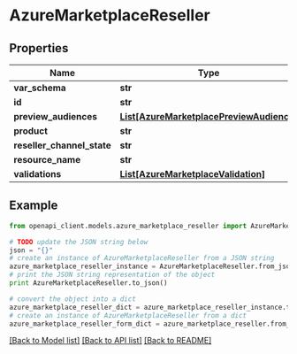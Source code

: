 # AzureMarketplaceReseller


## Properties
Name | Type | Description | Notes
------------ | ------------- | ------------- | -------------
**var_schema** | **str** |  | [optional] 
**id** | **str** |  | [optional] 
**preview_audiences** | [**List[AzureMarketplacePreviewAudience]**](AzureMarketplacePreviewAudience.md) |  | [optional] 
**product** | **str** |  | [optional] 
**reseller_channel_state** | **str** |  | [optional] 
**resource_name** | **str** |  | [optional] 
**validations** | [**List[AzureMarketplaceValidation]**](AzureMarketplaceValidation.md) |  | [optional] 

## Example

```python
from openapi_client.models.azure_marketplace_reseller import AzureMarketplaceReseller

# TODO update the JSON string below
json = "{}"
# create an instance of AzureMarketplaceReseller from a JSON string
azure_marketplace_reseller_instance = AzureMarketplaceReseller.from_json(json)
# print the JSON string representation of the object
print AzureMarketplaceReseller.to_json()

# convert the object into a dict
azure_marketplace_reseller_dict = azure_marketplace_reseller_instance.to_dict()
# create an instance of AzureMarketplaceReseller from a dict
azure_marketplace_reseller_form_dict = azure_marketplace_reseller.from_dict(azure_marketplace_reseller_dict)
```
[[Back to Model list]](../README.md#documentation-for-models) [[Back to API list]](../README.md#documentation-for-api-endpoints) [[Back to README]](../README.md)


